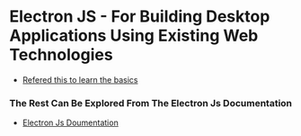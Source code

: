 # Electron JS - For Building Desktop Applications Using Existing Web Technologies

- [Refered this to learn the basics](https://www.youtube.com/playlist?list=PLC3y8-rFHvwiCJD3WrAFUrIMkGVDE0uqW)

### The Rest Can Be Explored From The Electron Js Documentation

- [Electron Js Doumentation](https://www.electronjs.org/docs)